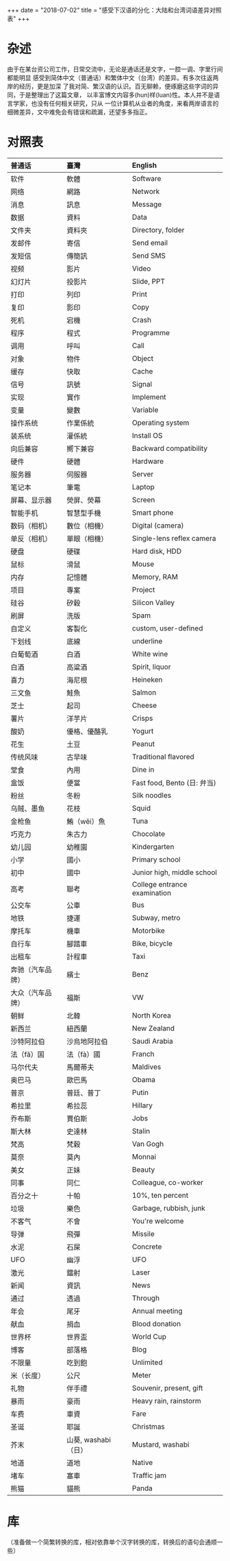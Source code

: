 +++
date = "2018-07-02"
title = "感受下汉语的分化：大陆和台湾词语差异对照表"
+++

# 杂述
由于在某台资公司工作，日常交流中，无论是通话还是文字，一腔一调、字里行间都能明显
感受到简体中文（普通话）和繁体中文（台湾）的差异。有多次往返两岸的经历，更是加深
了我对简、繁汉语的认识。百无聊赖，便琢磨这些字词的异同，于是整理出了这篇文章，
以丰富博文内容多(hun)样(luan)性。本人并不是语言学家，也没有任何相关研究，只从
一位计算机从业者的角度，来看两岸语言的细微差异，文中难免会有错误和疏漏，还望多多指正。

# 对照表

|普通话|臺灣|English|
|:--|:--|:--|
| 软件 | 軟體 | Software |
| 网络 | 網路 | Network |
| 消息 | 訊息 | Message |
| 数据 | 資料 | Data |
| 文件夹 | 資料夾 | Directory, folder |
| 发邮件 | 寄信 | Send email |
| 发短信 | 傳簡訊 | Send SMS |
| 视频 | 影片 | Video |
| 幻灯片 | 投影片 | Slide, PPT |
| 打印 | 列印 | Print |
| 复印 | 影印 | Copy |
| 死机 | 宕機 | Crash |
| 程序 | 程式 | Programme |
| 调用 | 呼叫 | Call |
| 对象 | 物件 | Object |
| 缓存 | 快取 | Cache |
| 信号 | 訊號 | Signal |
| 实现 | 實作 | Implement |
| 变量 | 變數 | Variable |
| 操作系统 | 作業係統 | Operating system |
| 装系统 | 灌係統 | Install OS |
| 向后兼容 | 嚮下兼容 | Backward compatibility |
| 硬件 | 硬體 | Hardware |
| 服务器 | 伺服器 | Server |
| 笔记本 | 筆電 | Laptop |
| 屏幕、显示器 | 熒屏、熒幕 | Screen |
| 智能手机 | 智慧型手機 | Smart phone |
| 数码（相机） | 數位（相機） | Digital (camera) |
| 单反（相机） | 單眼（相機） | Single-lens reflex camera |
| 硬盘 | 硬碟 | Hard disk, HDD |
| 鼠标 | 滑鼠 | Mouse |
| 内存 | 記憶體 | Memory, RAM |
| 项目 | 專案 | Project |
| 硅谷 | 矽穀 | Silicon Valley |
| 刷屏 | 洗版 | Spam |
| 自定义 | 客製化 | custom, user-defined|
| 下划线 | 底線 | underline |
| 白葡萄酒 | 白酒 | White wine |
| 白酒 | 高粱酒 | Spirit, liquor |
| 喜力 | 海尼根 | Heineken |
| 三文鱼 | 鮭魚 | Salmon |
| 芝士 | 起司 | Cheese |
| 薯片 | 洋芋片 | Crisps |
| 酸奶 | 優格、優酪乳 | Yogurt |
| 花生 | 土豆 | Peanut |
| 传统风味 | 古早味 | Traditional flavored |
| 堂食 | 內用 | Dine in |
| 盒饭 | 便當 | Fast food, Bento (日: 弁当)|
| 粉丝 | 冬粉 | Silk noodles |
| 乌贼、墨鱼 | 花枝 | Squid |
| 金枪鱼 | 鮪（wěi）魚 | Tuna |
| 巧克力 | 朱古力 | Chocolate |
| 幼儿园 | 幼稚園 | Kindergarten |
| 小学 | 國小 | Primary school |
| 初中 | 國中 | Junior high, middle school |
| 高考 | 聯考 | College entrance examination |
| 公交车 | 公車 | Bus |
| 地铁 | 捷運 | Subway, metro |
| 摩托车 | 機車 | Motorbike |
| 自行车 | 腳踏車 | Bike, bicycle |
| 出租车 | 計程車 | Taxi |
| 奔驰（汽车品牌） | 繽士 | Benz |
| 大众（汽车品牌） | 福斯 | VW |
| 朝鲜 | 北韓 | North Korea |
| 新西兰 | 紐西蘭 | New Zealand |
| 沙特阿拉伯 | 沙烏地阿拉伯 | Saudi Arabia |
| 法（fǎ）国 | 法（fà）國 | Franch |
| 马尔代夫 | 馬爾蒂夫 | Maldives |
| 奥巴马 | 歐巴馬 | Obama |
| 普京 | 普廷、普丁 | Putin |
| 希拉里 | 希拉蕊 | Hillary |
| 乔布斯 | 賈伯斯 | Jobs |
| 斯大林 | 史達林 | Stalin |
| 梵高 | 梵穀 | Van Gogh |
| 莫奈 | 莫內 | Monnai |
| 美女 | 正妹 | Beauty |
| 同事 | 同仁 | Colleague, co-worker |
| 百分之十 | 十帕 | 10%, ten percent |
| 垃圾 | 樂色 | Garbage, rubbish, junk |
| 不客气 | 不會 | You're welcome |
| 导弹 | 飛彈 | Missile |
| 水泥 | 石屎 | Concrete |
| UFO | 幽浮 | UFO |
| 激光 | 鐳射 | Laser |
| 新闻 | 資訊 | News |
| 通过 | 透過 | Through |
| 年会 | 尾牙 | Annual meeting |
| 献血 | 捐血 | Blood donation |
| 世界杯 | 世界盃 | World Cup |
| 博客 | 部落格 | Blog |
| 不限量 | 吃到飽 | Unlimited |
| 米（长度） | 公尺 | Meter |
| 礼物 | 伴手禮 | Souvenir, present, gift |
| 暴雨 | 豪雨 | Heavy rain, rainstorm |
| 车费 | 車資 | Fare |
| 圣诞 | 耶誕 | Christmas |
| 芥末 | 山葵, washabi（日） | Mustard, washabi |
| 地道 | 道地 | Native |
| 堵车 | 塞車 |Traffic jam |
| 熊猫 | 貓熊 |Panda |


# 库
（准备做一个简繁转换的库，相对依靠单个汉字转换的库，转换后的语句会通顺一些）